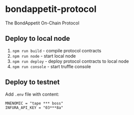 # bondappetit-protocol

The BondAppetit On-Chain Protocol

## Deploy to local node
1. `npm run build` - compile protocol contracts
2. `npm run node` - start local node
3. `npm run deploy` - deploy protocol contracts to local node
4. `npm run console` - start truffle console

## Deploy to testnet

Add `.env` file with content:
```
MNENOMIC = "tape *** boss"
INFURA_API_KEY = "03***8a"
``` 